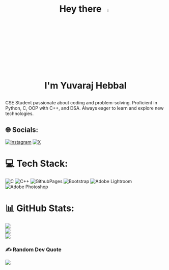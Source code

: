 <h1 align="center">Hey there <img src="https://media.giphy.com/media/hvRJCLFzcasrR4ia7z/giphy.gif" width="5%" /> 

I'm Yuvaraj Hebbal</h1>
CSE Student passionate about coding and problem-solving. Proficient in Python, C, OOP with C++, and DSA. Always eager to learn and explore new technologies.


## 🌐 Socials:
[![Instagram](https://img.shields.io/badge/Instagram-%23E4405F.svg?logo=Instagram&logoColor=white)](https://www.instagram.com/yuvarajhebbal?igsh=MTZwbTdkYmhhcjJyOA==) [![X](https://img.shields.io/badge/X-black.svg?logo=X&logoColor=white)](https://x.com/@hebbal_yuvaraj) 

# 💻 Tech Stack:
![C](https://img.shields.io/badge/c-%2300599C.svg?style=for-the-badge&logo=c&logoColor=white) ![C++](https://img.shields.io/badge/c++-%2300599C.svg?style=for-the-badge&logo=c%2B%2B&logoColor=white) ![GithubPages](https://img.shields.io/badge/github%20pages-121013?style=for-the-badge&logo=github&logoColor=white) ![Bootstrap](https://img.shields.io/badge/bootstrap-%238511FA.svg?style=for-the-badge&logo=bootstrap&logoColor=white) ![Adobe Lightroom](https://img.shields.io/badge/Adobe%20Lightroom-31A8FF.svg?style=for-the-badge&logo=Adobe%20Lightroom&logoColor=white) ![Adobe Photoshop](https://img.shields.io/badge/adobe%20photoshop-%2331A8FF.svg?style=for-the-badge&logo=adobe%20photoshop&logoColor=white)
# 📊 GitHub Stats:
![](https://github-readme-stats.vercel.app/api?username=yuvarajhebbal&theme=midnight-purple&hide_border=false&include_all_commits=false&count_private=false)<br/>
![](https://github-readme-streak-stats.herokuapp.com/?user=yuvarajhebbal&theme=midnight-purple&hide_border=false)<br/>
![](https://github-readme-stats.vercel.app/api/top-langs/?username=yuvarajhebbal&theme=midnight-purple&hide_border=false&include_all_commits=false&count_private=false&layout=compact)

### ✍️ Random Dev Quote
![](https://quotes-github-readme.vercel.app/api?type=vetical&theme=tokyonight)
